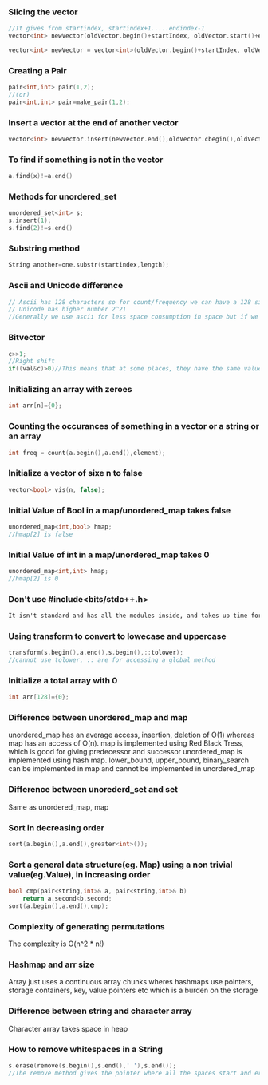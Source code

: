 ### Slicing the vector
```cpp
//It gives from startindex, startindex+1.....endindex-1
vector<int> newVector(oldVector.begin()+startIndex, oldVector.start()+endIndex);
```

```cpp
vector<int> newVector = vector<int>(oldVector.begin()+startIndex, oldVector.begin()+endIndex);
```

### Creating a Pair
```cpp
pair<int,int> pair(1,2);
//(or)
pair<int,int> pair=make_pair(1,2); 
```

### Insert a vector at the end of another vector
```cpp
vector<int> newVector.insert(newVector.end(),oldVector.cbegin(),oldVector.cend());
```

### To find if something is not in the vector
```cpp
a.find(x)!=a.end()
```

### Methods for unordered_set
```cpp
unordered_set<int> s;
s.insert(1);
s.find(2)!=s.end()
```

### Substring method
```cpp
String another=one.substr(startindex,length);
```

### Ascii and Unicode difference
```cpp
// Ascii has 128 characters so for count/frequency we can have a 128 size integer array
// Unicode has higher number 2^21
//Generally we use ascii for less space consumption in space but if we want to encode higher number of letters we will have to go for the UNICODE
```

### Bitvector
```cpp
c>>1;
//Right shift
if((val&c)>0)//This means that at some places, they have the same value,1
```

### Initializing an array with zeroes
```cpp
int arr[n]={0};
```

### Counting the occurances of something in a vector or a string or an array
```cpp
int freq = count(a.begin(),a.end(),element);
```

### Initialize a vector of sixe n to false
```cpp
vector<bool> vis(n, false);
```

### Initial Value of Bool in a map/unordered_map takes false
```cpp
unordered_map<int,bool> hmap;
//hmap[2] is false
```


### Initial Value of int in a map/unordered_map takes 0
```cpp
unordered_map<int,int> hmap;
//hmap[2] is 0
```

### Don't use #include<bits/stdc++.h>
```md
It isn't standard and has all the modules inside, and takes up time for compilation
```

### Using transform to convert to lowecase and uppercase
```cpp
transform(s.begin(),a.end(),s.begin(),::tolower);
//cannot use tolower, :: are for accessing a global method
```

### Initialize a total array with 0
```cpp
int arr[128]={0};
```

### Difference between unordered_map and map
unordered_map has an average access, insertion, deletion of O(1) whereas map has an access of O(n).
map is implemented using Red Black Tress, which is good for giving predecessor and successor 
unordered_map is implemented using hash map.
lower_bound, upper_bound, binary_search can be implemented in map and cannot be implemented in unordered_map

### Difference between unorederd_set and set
Same as unordered_map, map

### Sort in decreasing order
```cpp
sort(a.begin(),a.end(),greater<int>());
```

### Sort a general data structure(eg. Map) using a non trivial value(eg.Value), in increasing order
```cpp
bool cmp(pair<string,int>& a, pair<string,int>& b)
    return a.second<b.second;
sort(a.begin(),a.end(),cmp);
```

### Complexity of generating permutations
The complexity is O(n^2 * n!)

### Hashmap and arr size
Array just uses a continuous array chunks wheres hashmaps use pointers, storage containers, key, value pointers  etc which is a burden on the storage

### Difference between string and character array
Character array takes space in heap 

### How to remove whitespaces in a String
```cpp
s.erase(remove(s.begin(),s.end(),' '),s.end());
//The remove method gives the pointer where all the spaces start and erase removes them
```